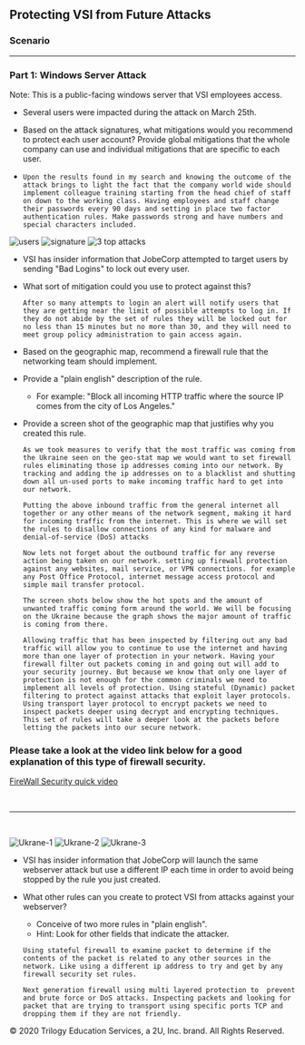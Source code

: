 ## Protecting VSI from Future Attacks
### Scenario
---
### Part 1: Windows Server Attack
Note: This is a public-facing windows server that VSI employees access.

- Several users were impacted during the attack on March 25th.
- Based on the attack signatures, what mitigations would you recommend to protect each user account? Provide global mitigations that the whole company can use and individual mitigations that are specific to each user.

- `Upon the results found in my search and knowing the outcome of the attack brings to light the fact that the company world wide should implement colleague training starting from the head chief of staff on down to the working class. Having employees and staff change their passwords every 90 days and setting in place two factor authentication rules. Make passwords strong and have numbers and special characters included.`

![users](IMAGE/userajk.png)
![signature](IMAGE/3topattacks.png)
![3 top attacks](IMAGE/signatures.png)
  
- VSI has insider information that JobeCorp attempted to target users by sending "Bad Logins" to lock out every user.
- What sort of mitigation could you use to protect against this?

  `After so many attempts to login an alert will notify users that they are getting near the limit of possible attempts to log in. If they do not abide by the set of rules they will be locked out for no less than 15 minutes but no more than 30, and they will need to meet group policy administration to gain access again.`
  
- Based on the geographic map, recommend a firewall rule that the networking team should implement.
- Provide a "plain english" description of the rule.
  - For example: "Block all incoming HTTP traffic where the source IP comes from the city of Los Angeles."
- Provide a screen shot of the geographic map that justifies why you created this rule. 

  `As we took measures to verify that the most traffic was coming from the Ukraine seen on the geo-stat map we would want to set firewall rules eliminating those ip addresses coming into our network. By tracking and adding the ip addresses on to a blacklist and shutting down all un-used ports to make incoming traffic hard to get into our network.`

  `Putting the above inbound traffic from the general internet all together or any other means of the network segment, making it hard for incoming traffic from the internet. This is where we will set the rules to disallow connections of any kind for malware and denial-of-service (DoS) attacks`

  `Now lets not forget about the outbound traffic for any reverse action being taken on our network. setting up firewall protection against any websites, mail service, or VPN connections. for example any Post Office Protocol, internet message access protocol and simple mail transfer protocol.`

  `The screen shots below show the hot spots and the amount of unwanted traffic coming form around the world. We will be focusing on the Ukraine because the graph shows the major amount of traffic is coming from there.`

  `Allowing traffic that has been inspected by filtering out any bad traffic will allow you to continue to use the internet and having more than one layer of protection in your network. Having your firewall filter out packets coming in and going out will add to your security journey. But because we know that only one layer of protection is not enough for the common criminals we need to implement all levels of protection. Using stateful (Dynamic) packet filtering to protect against attacks that exploit layer protocols. Using transport layer protocol to encrypt packets we need to inspect packets deeper using decrypt and encrypting techniques. This set of rules will take a deeper look at the packets before letting the packets into our secure network.` 
  
### Please take a look at the video link below for a good explanation of this type of firewall security.

[FireWall Security quick video](https://youtu.be/5geL5yHpa2Q)

<br>

-------
<br>

![Ukrane-1](IMAGE/Ukrane-1.png)
![Ukrane-2](IMAGE/Ukrane-2.png)
![Ukrane-3](IMAGE/Ukrane-3.png)

- VSI has insider information that JobeCorp will launch the same webserver attack but use a different IP each time in order to avoid being stopped by the rule you just created.

- What other rules can you create to protect VSI from attacks against your webserver?
  - Conceive of two more rules in "plain english". 
  - Hint: Look for other fields that indicate the attacker.

  `Using stateful firewall to examine packet to determine if the contents of the packet is related to any other sources in the network. Like using a different ip address to try and get by any firewall security set rules. `

  `Next generation firewall using multi layered protection to 
  prevent and brute force or DoS attacks. Inspecting packets and looking for packet that are trying to transport using specific ports TCP and dropping them if they are not friendly.` 


  

© 2020 Trilogy Education Services, a 2U, Inc. brand. All Rights Reserved.
